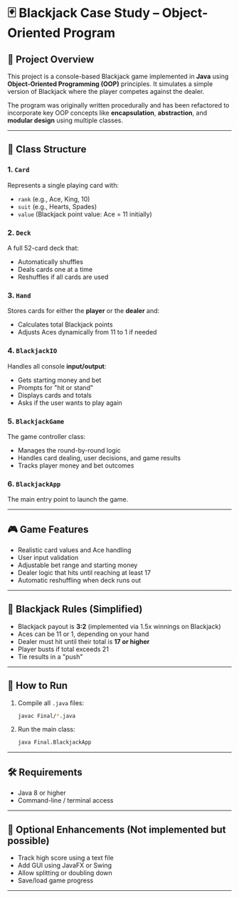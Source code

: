 # 🃏 Blackjack Case Study – Object-Oriented Program

## 🎯 Project Overview

This project is a console-based Blackjack game implemented in **Java** using **Object-Oriented Programming (OOP)** principles. It simulates a simple version of Blackjack where the player competes against the dealer.

The program was originally written procedurally and has been refactored to incorporate key OOP concepts like **encapsulation**, **abstraction**, and **modular design** using multiple classes.

---

## 🧩 Class Structure

### 1. `Card`
Represents a single playing card with:
- `rank` (e.g., Ace, King, 10)
- `suit` (e.g., Hearts, Spades)
- `value` (Blackjack point value: Ace = 11 initially)

### 2. `Deck`
A full 52-card deck that:
- Automatically shuffles
- Deals cards one at a time
- Reshuffles if all cards are used

### 3. `Hand`
Stores cards for either the **player** or the **dealer** and:
- Calculates total Blackjack points
- Adjusts Aces dynamically from 11 to 1 if needed

### 4. `BlackjackIO`
Handles all console **input/output**:
- Gets starting money and bet
- Prompts for "hit or stand"
- Displays cards and totals
- Asks if the user wants to play again

### 5. `BlackjackGame`
The game controller class:
- Manages the round-by-round logic
- Handles card dealing, user decisions, and game results
- Tracks player money and bet outcomes

### 6. `BlackjackApp`
The main entry point to launch the game.

---

## 🎮 Game Features

- Realistic card values and Ace handling
- User input validation
- Adjustable bet range and starting money
- Dealer logic that hits until reaching at least 17
- Automatic reshuffling when deck runs out

---

## 🧠 Blackjack Rules (Simplified)

- Blackjack payout is **3:2** (implemented via 1.5x winnings on Blackjack)
- Aces can be 11 or 1, depending on your hand
- Dealer must hit until their total is **17 or higher**
- Player busts if total exceeds 21
- Tie results in a "push"

---

## 🧪 How to Run

1. Compile all `.java` files:
   ```bash
   javac Final/*.java
   ```

2. Run the main class:
   ```bash
   java Final.BlackjackApp
   ```

---

## 🛠️ Requirements

- Java 8 or higher
- Command-line / terminal access


---

## 📁 Optional Enhancements (Not implemented but possible)

- Track high score using a text file
- Add GUI using JavaFX or Swing
- Allow splitting or doubling down
- Save/load game progress

---
